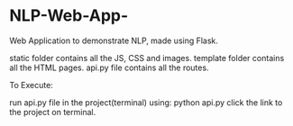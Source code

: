 # NLP-Web-App-
Web Application to demonstrate NLP, made using Flask.

static folder contains all the JS, CSS and images.
template folder contains all the HTML pages.
api.py file contains all the routes.

To Execute:

run api.py file in the project(terminal) using:
python api.py
click the link to the project on terminal.


